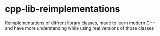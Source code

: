 # cpp-lib-reimplementations

Reimplementations of diffrent library classes, made to learn modern C++ and have more understanding while using real versions of those classes
